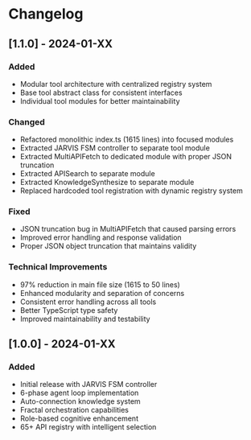 # Changelog

## [1.1.0] - 2024-01-XX

### Added
- Modular tool architecture with centralized registry system
- Base tool abstract class for consistent interfaces
- Individual tool modules for better maintainability

### Changed
- Refactored monolithic index.ts (1615 lines) into focused modules
- Extracted JARVIS FSM controller to separate tool module
- Extracted MultiAPIFetch to dedicated module with proper JSON truncation
- Extracted APISearch to separate module
- Extracted KnowledgeSynthesize to separate module
- Replaced hardcoded tool registration with dynamic registry system

### Fixed
- JSON truncation bug in MultiAPIFetch that caused parsing errors
- Improved error handling and response validation
- Proper JSON object truncation that maintains validity

### Technical Improvements
- 97% reduction in main file size (1615 to 50 lines)
- Enhanced modularity and separation of concerns
- Consistent error handling across all tools
- Better TypeScript type safety
- Improved maintainability and testability

## [1.0.0] - 2024-01-XX

### Added
- Initial release with JARVIS FSM controller
- 6-phase agent loop implementation
- Auto-connection knowledge system
- Fractal orchestration capabilities
- Role-based cognitive enhancement
- 65+ API registry with intelligent selection